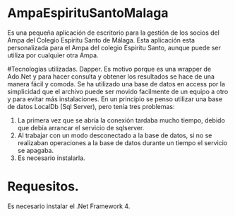 # AmpaEspirituSantoMalaga
Es una pequeña aplicación de escritorio para la gestión de los socios del Ampa del Colegio Espiritu Santo de Málaga.
Esta aplicación esta personalizada para el Ampa del colegio Espiritu Santo, aunque puede ser utiliza por cualquier otra Ampa.

#Tecnologías utilizadas.
Dapper. Es motivo porque es una wrapper de Ado.Net y para hacer consulta y obtener los resultados se hace de una manera fácil y comoda.
Se ha utilizado una base de datos en access por la simplicidad que el archivo puede ser movido facilmente de un equipo a otro y para evitar más instalaciones. En un principio se penso utilizar una base de datos LocalDb (Sql Server), pero tenía tres problemas:
1) La primera vez que se abría la conexión tardaba mucho tiempo, debido que debía arrancar el servicio de sqlserver.
2) Al trabajar con un modo desconectado a la base de datos, si no se realizaban operaciones a la base de datos durante un tiempo el servicio se apagaba.
3) Es necesario instalarla.

# Requesitos.
Es necesario instalar el .Net Framework 4.

